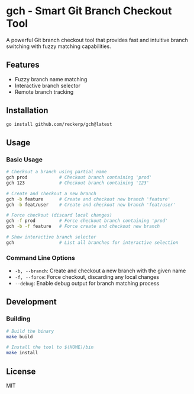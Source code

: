 # gch - Smart Git Branch Checkout Tool

A powerful Git branch checkout tool that provides fast and intuitive branch switching with fuzzy matching capabilities.

## Features

- Fuzzy branch name matching
- Interactive branch selector
- Remote branch tracking

## Installation

```bash
go install github.com/reckerp/gch@latest
```

## Usage

### Basic Usage

```bash
# Checkout a branch using partial name
gch prod            # Checkout branch containing 'prod'
gch 123             # Checkout branch containing '123'

# Create and checkout a new branch
gch -b feature      # Create and checkout new branch 'feature'
gch -b feat/user    # Create and checkout new branch 'feat/user'

# Force checkout (discard local changes)
gch -f prod         # Force checkout branch containing 'prod'
gch -b -f feature   # Force create and checkout new branch

# Show interactive branch selector
gch                 # List all branches for interactive selection
```

### Command Line Options

- `-b, --branch`: Create and checkout a new branch with the given name
- `-f, --force`: Force checkout, discarding any local changes
- `--debug`: Enable debug output for branch matching process

## Development

### Building

```bash
# Build the binary
make build

# Install the tool to $(HOME)/bin
make install
```

## License
MIT
